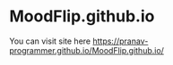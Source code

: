 # MoodFlip.github.io
You can visit site here https://pranav-programmer.github.io/MoodFlip.github.io/
